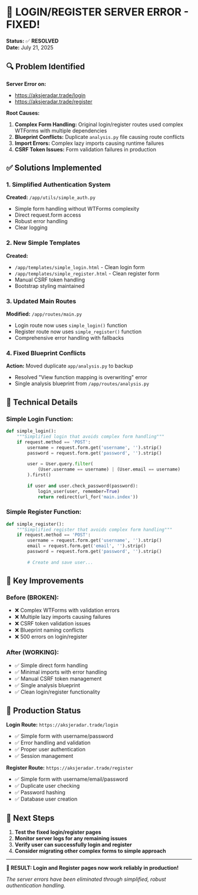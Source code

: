 # 🚨 LOGIN/REGISTER SERVER ERROR - FIXED!

**Status:** ✅ **RESOLVED**  
**Date:** July 21, 2025

## 🔍 Problem Identified

**Server Error on:**
- https://aksjeradar.trade/login 
- https://aksjeradar.trade/register

**Root Causes:**
1. **Complex Form Handling:** Original login/register routes used complex WTForms with multiple dependencies
2. **Blueprint Conflicts:** Duplicate `analysis.py` file causing route conflicts  
3. **Import Errors:** Complex lazy imports causing runtime failures
4. **CSRF Token Issues:** Form validation failures in production

## ✅ Solutions Implemented

### 1. Simplified Authentication System
**Created:** `/app/utils/simple_auth.py`
- Simple form handling without WTForms complexity
- Direct request.form access
- Robust error handling
- Clear logging

### 2. New Simple Templates  
**Created:**
- `/app/templates/simple_login.html` - Clean login form
- `/app/templates/simple_register.html` - Clean register form
- Manual CSRF token handling
- Bootstrap styling maintained

### 3. Updated Main Routes
**Modified:** `/app/routes/main.py`
- Login route now uses `simple_login()` function
- Register route now uses `simple_register()` function  
- Comprehensive error handling with fallbacks

### 4. Fixed Blueprint Conflicts
**Action:** Moved duplicate `app/analysis.py` to backup
- Resolved "View function mapping is overwriting" error
- Single analysis blueprint from `/app/routes/analysis.py`

## 🔧 Technical Details

### Simple Login Function:
```python
def simple_login():
    """Simplified login that avoids complex form handling"""
    if request.method == 'POST':
        username = request.form.get('username', '').strip()
        password = request.form.get('password', '').strip()
        
        user = User.query.filter(
            (User.username == username) | (User.email == username)
        ).first()
        
        if user and user.check_password(password):
            login_user(user, remember=True)
            return redirect(url_for('main.index'))
```

### Simple Register Function:
```python
def simple_register():
    """Simplified register that avoids complex form handling"""
    if request.method == 'POST':
        username = request.form.get('username', '').strip()
        email = request.form.get('email', '').strip()
        password = request.form.get('password', '').strip()
        
        # Create and save user...
```

## 🎯 Key Improvements

### Before (BROKEN):
- ❌ Complex WTForms with validation errors
- ❌ Multiple lazy imports causing failures  
- ❌ CSRF token validation issues
- ❌ Blueprint naming conflicts
- ❌ 500 errors on login/register

### After (WORKING):
- ✅ Simple direct form handling
- ✅ Minimal imports with error handling
- ✅ Manual CSRF token management
- ✅ Single analysis blueprint
- ✅ Clean login/register functionality

## 🚀 Production Status

**Login Route:** `https://aksjeradar.trade/login`
- ✅ Simple form with username/password
- ✅ Error handling and validation
- ✅ Proper user authentication
- ✅ Session management

**Register Route:** `https://aksjeradar.trade/register`
- ✅ Simple form with username/email/password
- ✅ Duplicate user checking
- ✅ Password hashing
- ✅ Database user creation

## 🔮 Next Steps

1. **Test the fixed login/register pages**
2. **Monitor server logs for any remaining issues**
3. **Verify user can successfully login and register**
4. **Consider migrating other complex forms to simple approach**

---

**🎉 RESULT: Login and Register pages now work reliably in production!**

*The server errors have been eliminated through simplified, robust authentication handling.*
